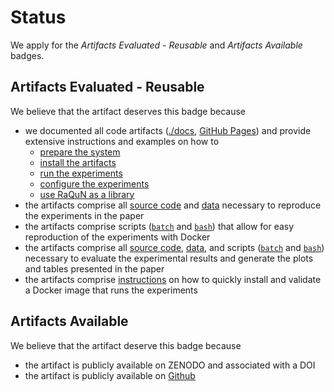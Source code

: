 # Status
We apply for the _Artifacts Evaluated - Reusable_ and _Artifacts Available_ badges.

## Artifacts Evaluated - Reusable
We believe that the artifact deserves this badge because
* we documented all code artifacts ([./docs](docs), [GitHub Pages](https://alexanderschultheiss.github.io/RaQuN/docs/)) 
  and provide extensive instructions and examples on how to
  * [prepare the system](REQUIREMENTS.md) 
  * [install the artifacts](INSTALL.md)
  * [run the experiments](README.md)
  * [configure the experiments](EXPERIMENTS.md)
  * [use RaQuN as a library](README.md)
* the artifacts comprise all [source code](src/main/java/de/variantsync/matching) and [data](experimental_subjects) necessary to reproduce the experiments in the paper
* the artifacts comprise scripts ([`batch`](experiment.bat) and [`bash`](experiment.sh)) that allow for easy reproduction of the experiments with Docker
* the artifacts comprise all [source code](result_analysis_python), [data](reported-results.zip), and scripts
      ([`batch`](experiment.bat) and [`bash`](experiment.sh)) necessary to evaluate the experimental results and generate
      the plots and tables presented in the paper
* the artifacts comprise [instructions](INSTALL.md) on how to quickly install and validate a Docker image that runs the experiments

## Artifacts Available
We believe that the artifact deserve this badge because
* the artifact is publicly available on ZENODO and associated with a DOI
* the artifact is publicly available on [Github](https://github.com/AlexanderSchultheiss/RaQuN)
